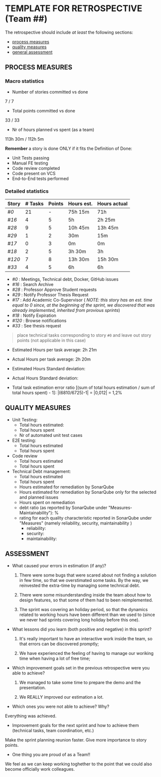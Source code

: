 TEMPLATE FOR RETROSPECTIVE (Team ##)
=====================================

The retrospective should include _at least_ the following
sections:

- [process measures](#process-measures)
- [quality measures](#quality-measures)
- [general assessment](#assessment)

## PROCESS MEASURES 

### Macro statistics

- Number of stories committed vs done 

7 / 7

- Total points committed vs done 

33 / 33

- Nr of hours planned vs spent (as a team)

113h 30m / 112h 5m


**Remember**  a story is done ONLY if it fits the Definition of Done:
 
- Unit Tests passing
- Manual FE testing
- Code review completed
- Code present on VCS
- End-to-End tests performed


### Detailed statistics

| Story  | # Tasks | Points | Hours est. | Hours actual |
|--------|---------|--------|------------|--------------|
| _#0_   |    21   |    -   |   75h 15m    |     71h    |
| _#16_  |    4    |    5   |    5h        |   2h 25m   |
| _#28_  |    9    |    5   |  10h 45m     |   13h 45m  |   
| _#29_  |    1    |    2   |     30m      |     15m    | 
| _#17_  |    0    |    3   |      0m      |     0m     |
| _#18_  |    2    |    5   |    3h 30m    |     3h     |
| _#120_ |    7    |    8   |    13h 30m   |   15h 30m  |
| _#33_  |    4    |    5   |      6h      |    6h     |      
   
- _#0_ : Meetings, Technical debt, Docker, GitHub issues
- _#16_ : Search Archive
- _#28_ : Professor Approve Student requests
- _#29_ : Notify Professor Thesis Request
- _#17_ : Add Academic Co-Supervisor (<i> NOTE: this story has an est. time equal to 0 since, at the beginning of the sprint, we discovered that was already implemented, inherited from provious sprints</i>)
- _#18_ : Notify Expiration
- _#120_ : Browse notifications
- _#33_ : See thesis request

> place technical tasks corresponding to story `#0` and leave out story points (not applicable in this case)

- Estimated Hours per task average: 2h 21m
- Actual Hours per task average: 2h 20m
- Estimated Hours Standard deviation: 
- Actual Hours Standard deviation:

- Total task estimation error ratio [(sum of total hours estimation / sum of total hours spent) - 1]:  |(6810/6725)-1|  = |0,012| = 1,2%

  
## QUALITY MEASURES 

- Unit Testing:
  - Total hours estimated:
  - Total hours spent 
  - Nr of automated unit test cases
- E2E testing:
  - Total hours estimated 
  - Total hours spent 
- Code review 
  - Total hours estimated 
  - Total hours spent 
- Technical Debt management:
  - Total hours estimated 
  - Total hours spent 
  - Hours estimated for remediation by SonarQube 
  - Hours estimated for remediation by SonarQube only for the selected and planned issues 
  - Hours spent on remediation 
  - debt ratio (as reported by SonarQube under "Measures-Maintainability"): %
  - rating for each quality characteristic reported in SonarQube under "Measures" (namely reliability, security, maintainability )
    - reliability: 
    - security: 
    - maintainability: 
  
## ASSESSMENT

- What caused your errors in estimation (if any)?

  1. There were some bugs that were scared about not finding a solution in few time, so that we overstimated some tasks. 
By the way, we reinvested the extra-time by managing some technical debt.

  2. There were some misunderstanding inside the team about how to design features, so that some of them had to been
reimplemented. 

  3. The sprint was covering an holiday period, so that the dynamics related to working hours have been different than we used to (since we never had sprints covering long holiday before this one).


- What lessons did you learn (both positive and negative) in this sprint?

  1. It's really important to have an interactive work inside the team, so that errors can be discovered promptly;

  2. We have experienced the feeling of having to manage our woriking time when having a lot of free time;

- Which improvement goals set in the previous retrospective were you able to achieve? 

  1. We managed to take some time to prepare the demo and the presentation.
  
  2. We REALLY improved our estimation a lot.

- Which ones you were not able to achieve? Why?

Everything was achieved.


- Improvement goals for the next sprint and how to achieve them (technical tasks, team coordination, etc.)

Make the sprint planning reunion faster.
Give more importance to story points.

- One thing you are proud of as a Team!!

We feel as we can keep working toghether to the point that we could also become officially work colleagues.